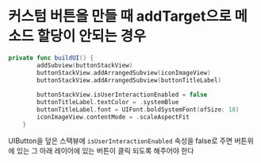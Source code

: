 # 커스텀 버튼을 만들 때 addTarget으로 메소드 할당이 안되는 경우


```swift
private func buildUI() {
        addSubview(buttonStackView)
        buttonStackView.addArrangedSubview(iconImageView)
        buttonStackView.addArrangedSubview(buttonTitleLabel)
        
        buttonStackView.isUserInteractionEnabled = false
        buttonTitleLabel.textColor = .systemBlue
        buttonTitleLabel.font = UIFont.boldSystemFont(ofSize: 18)
        iconImageView.contentMode = .scaleAspectFit
    }
```

UIButton을 덮은 스택뷰에 `isUserInteractionEnabled` 속성을 false로 주면 버튼위에 있는 그 아래 레이어에 있는 버튼이 클릭 되도록 해주어야 한다